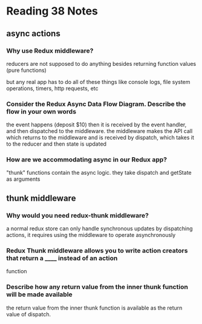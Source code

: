 # Reading 38 Notes

## async actions

### Why use Redux middleware?

reducers are not supposed to do anything besides returning function values (pure functions)

but any real app has to do all of these things like console logs, file system operations, timers, http requests, etc

### Consider the Redux Async Data Flow Diagram. Describe the flow in your own words

the event happens (deposit $10) then it is received by the event handler, and then dispatched to the middleware. the middleware makes the API call which returns to the middleware and is received by dispatch, which takes it to the reducer and then state is updated

### How are we accommodating async in our Redux app?

"thunk" functions contain the async logic. they take dispatch and getState as arguments

## thunk middleware

### Why would you need redux-thunk middleware?

a normal redux store can only handle synchronous updates by dispatching actions, it requires using the middleware to operate asynchronously

### Redux Thunk middleware allows you to write action creators that return a ____ instead of an action

function

### Describe how any return value from the inner thunk function will be made available

the return value from the inner thunk function is available as the return value of dispatch.
